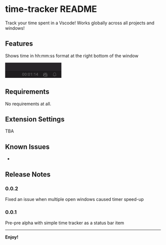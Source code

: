 # time-tracker README

Track your time spent in a Vscode! Works globally across all projects and windows!

## Features

Shows time in hh:mm:ss format at the right bottom of the window

![Image](https://github.com/h0pped/time-tracker-vsix/blob/main/images/statusBar.png?raw=true)

## Requirements

No requirements at all.

## Extension Settings

TBA

## Known Issues

-

## Release Notes

### 0.0.2

Fixed an issue when multiple open windows caused timer speed-up

### 0.0.1

Pre-pre alpha with simple time tracker as a status bar item

---

**Enjoy!**
